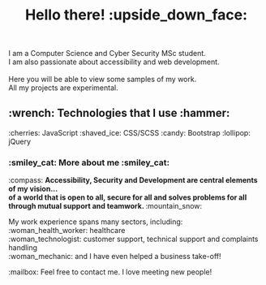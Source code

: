 
<h1 align="center">Hello there! :upside_down_face:</h2>

<br />

<p align="left">I am a Computer Science and Cyber Security MSc student. <br /> I am also passionate about accessibility and web development.<br /> <br />Here you will be able to view some samples of my work. <br /> All my projects are experimental.</p>

<h2 align="left"> :wrench: Technologies that I use  :hammer: </h2>
:cherries: JavaScript
:shaved_ice: CSS/SCSS
:candy: Bootstrap
:lollipop: jQuery 

<h3 align="left"> :smiley_cat: More about me  :smiley_cat: </h3>
<p align="left">:compass: <strong> Accessibility, Security and Development are central elements of my vision... 
<br />
of a world that is open to all, secure for all and solves problems for all through mutual support and teamwork. </strong>:mountain_snow: 
</p>
<p align="left">
My work experience spans many sectors, including: 
<br />
:woman_health_worker: healthcare
<br />
:woman_technologist: customer support, technical support and complaints handling
<br />
:woman_mechanic: and I have even helped a business take-off!
</p>

<p align="left">
:mailbox: Feel free to contact me. I love meeting new people!
</p>



